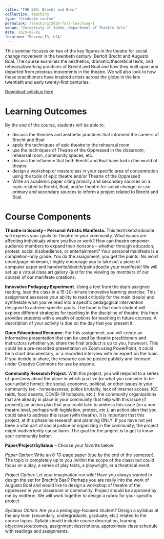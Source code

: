 ```yaml
---
title: "THE 504: Brecht and Boal"
collection: teaching
type: "Graduate course"
permalink: /teaching/2020-fall-teaching-1
venue: "University of Idaho, Department of Theatre Arts"
date: 2020-08-01
location: "Moscow,ID, USA"
---
```


This seminar focuses on two of the key figures in the theatre for social change movement in the twentieth century: Bertolt Brecht and Augusto Boal. The course examines the aesthetics, dramatic/theoretical texts, and rehearsal/working practices of Brecht and Boal and how they built upon and departed from previous movements in the theatre. We will also look to how these practitioners have inspired artists across the globe in the late twentieth and early twenty-first centuries. 

[Download syllabus here](http://sarahfocam.github.io/files/the504brechtandboalf20.pdf)


Learning Outcomes
======
By the end of the course, students will be able to: 
- discuss the theories and aesthetic practices that informed the careers of Brecht and Boal
- apply the techniques of epic theatre to the rehearsal room
- use the techniques of Theatre of the Oppressed in the classroom, rehearsal room, community spaces, etc.
- discuss the influence that both Brecht and Boal have had in the world of theatre
- design a workshop or masterclass in your specific area of concentration using the tools of epic theatre and/or Theatre of the Oppressed
- Write an academic paper citing primary and secondary sources on a topic related to Brecht, Boal, and/or theatre for social change; or use primary and secondary sources to inform a project related to Brecht and Boal. 

Course Components
======
**Theatre in Society – Personal Artistic Manifesto.** This text/sketch/doodle will express your goals for theatre in your community. What issues are affecting individuals where you live or work? How can theatre empower audience members to expand their horizons – whether through education, protest, social disobedience, or entertainment? Your personal manifesto is a completion-only grade. You do the assignment; you get the points. No word count/page minimum, I highly encourage you to take out a piece of computer paper and handwrite/sketch/paint/doodle your manifesto! We will set up a virtual class art gallery (just for the viewing by members of our course) of our manifesto creations. 

**Innovative Pedagogy Experiment.** Using a text from the day’s assigned reading, lead the class in a 15-20-minute innovative learning exercise. This assignment assesses your ability to read critically for the main idea(s) and synthesize what you’ve read into a specific pedagogical intervention designed to achieve specific goals. The hope is that each student will explore different strategies for teaching in the discipline of theatre; this then provides students with a wealth of options for teaching in future courses. A description of your activity is due on the day that you present it. 

**Open Educational Resource.** For this assignment, you will create an informative presentation that can be used by theatre practitioners and instructors (whether you share the final product is up to you, however). This could be a pre-recorded presentation on Zoom using PowerPoint, it could be a short documentary, or a recorded interview with an expert on the topic. If you decide to share, the resource can be posted publicly and licensed under Creative Commons for use by anyone.

**Community Research Project.** With this project, you will respond to a series of questions about the place in which you live (or what you consider to be your artistic home); the social, economic, political, or other issues in your community (ex - homelessness, police brutality, lack of internet access, ICE raids, food deserts, COVID-19 hotspots, etc.); the community organizations that are already in place in your community that help with this issue (if present); an action plan that you could take to address this issue (on a non-theatre level, perhaps with legislation, protest, etc.); an action plan that you could take to address this issue (with theatre). It is important that this project, at this phase be research and planning ONLY. If you have not yet been a vital part of social justice or organizing in the community, the project might inadvertently cause harm. The goal for the project is to get to know your community better. 

**Paper/Project/Syllabus** – Choose your favorite below! 

*Paper Option:* Write an 8-10-page paper (due by the end of the semester). The topic is completely up to you (within the scope of the class) but could focus on a play, a series of play texts, a playwright, or a theatrical event.

*Project Option:* Let your imagination run wild! Have you always wanted to design the set for Brecht’s Baal? Perhaps you are really into the work of Augusto Boal and would like to design a workshop of theatre of the oppressed in your classroom or community. Project should be approved by me by midterm. We will work together to design a rubric for your specific project. 

 *Syllabus Option:* Are you a pedagogy-focused student? Design a syllabus at the any level (secondary, undergraduate, graduate, etc.) related to the course topics. Syllabi should include course description, learning objectives/outcomes, assignment descriptions, approximate class schedule with readings and assignments. 

